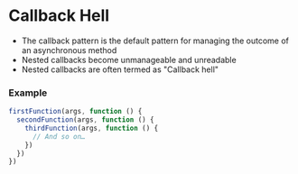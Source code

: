 # Callback Hell

- The callback pattern is the default pattern for managing the outcome of an asynchronous method
- Nested callbacks become unmanageable and unreadable
- Nested callbacks are often termed as "Callback hell"

### Example

```javascript
firstFunction(args, function () {
  secondFunction(args, function () {
    thirdFunction(args, function () {
      // And so on…
    })
  })
})
```
